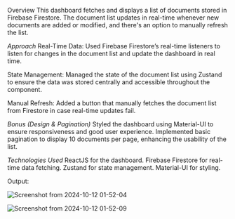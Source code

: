 Overview
This dashboard fetches and displays a list of documents stored in Firebase Firestore. The document list updates in real-time whenever new documents are added or modified, and there's an option to manually refresh the list.

*Approach*
Real-Time Data:
Used Firebase Firestore’s real-time listeners to listen for changes in the document list and update the dashboard in real time.

State Management:
Managed the state of the document list using Zustand to ensure the data was stored centrally and accessible throughout the component.

Manual Refresh:
Added a button that manually fetches the document list from Firestore in case real-time updates fail.

*Bonus (Design & Pagination)*
Styled the dashboard using Material-UI to ensure responsiveness and good user experience.
Implemented basic pagination to display 10 documents per page, enhancing the usability of the list.

*Technologies Used*
ReactJS for the dashboard.
Firebase Firestore for real-time data fetching.
Zustand for state management.
Material-UI for styling.

Output:

![Screenshot from 2024-10-12 01-52-04](https://github.com/user-attachments/assets/de92c14b-545d-433b-b8cb-a2612364d83d)

![Screenshot from 2024-10-12 01-52-09](https://github.com/user-attachments/assets/f5cfc43a-e756-4e53-8461-57e732340b84)

